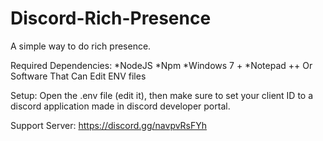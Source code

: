 # Discord-Rich-Presence
 
A simple way to do rich presence. 

Required Dependencies: 
*NodeJS
*Npm
*Windows 7 + 
*Notepad ++ Or Software That Can Edit ENV files

Setup: 
Open the .env file (edit it), then make sure to set your client ID to a discord application made in discord developer portal.

Support Server: https://discord.gg/navpvRsFYh